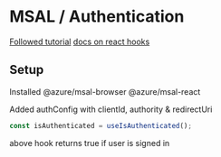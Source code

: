 # MSAL / Authentication

[Followed tutorial](https://learn.microsoft.com/en-us/azure/active-directory/develop/index-spa)
[docs on react hooks](https://github.com/AzureAD/microsoft-authentication-library-for-js/blob/dev/lib/msal-react/docs/hooks.md)

## Setup

Installed @azure/msal-browser @azure/msal-react

Added authConfig with clientId, authority & redirectUri

```js
const isAuthenticated = useIsAuthenticated();
```

above hook returns true if user is signed in
